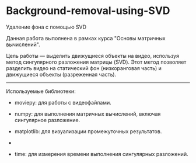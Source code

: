 # Background-removal-using-SVD
Удаление фона с помощью SVD

Данная работа выполнена в рамках курса "Основы матричных вычислений".  

Цель работы — выделить движущиеся объекты на видео, используя метод сингулярного разложения матрицы (SVD). Этот метод позволяет разделить видео на статический фон (низкоранговая часть) и движущиеся объекты (разреженная часть).  

---

Используемые библиотеки:

- moviepy: для работы с видеофайлами.

- numpy: для выполнения матричных вычислений, включая сингулярное разложение.

- matplotlib: для визуализации промежуточных результатов.
- 
- time: для измерения времени выполнения сингулярных разложений.
